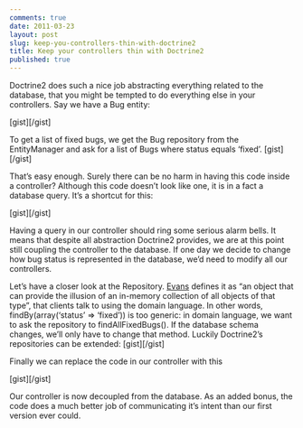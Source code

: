 ```yaml
---
comments: true
date: 2011-03-23
layout: post
slug: keep-you-controllers-thin-with-doctrine2
title: Keep your controllers thin with Doctrine2
published: true
---
```


Doctrine2 does such a nice job abstracting everything related to the database, that you might be tempted to do everything else in your controllers. Say we have a Bug entity:

[gist][/gist]
 
To get a list of fixed bugs, we get the Bug repository from the EntityManager and ask for a list of Bugs where status equals ‘fixed’.  [gist][/gist]

That’s easy enough. Surely there can be no harm in having this code inside a controller? Although this code doesn’t look like one, it is in a fact a database query. It’s a shortcut for this:

[gist][/gist]
 
Having a query in our controller should ring some serious alarm bells. It means that despite all abstraction Doctrine2 provides, we are at this point still coupling the controller to the database. If one day we decide to change how bug status is represented in the database, we’d need to modify all our controllers.

Let’s have a closer look at the Repository. [Evans](http://domaindrivendesign.org/books/evans_2003) defines it as “an object that can provide the illusion of an in-memory collection of all objects of that type”, that clients talk to using the domain language. In other words, findBy(array(‘status’ => ‘fixed’)) is too generic: in domain language, we want to ask the repository to findAllFixedBugs(). If the database schema changes, we’ll only have to change that method.  Luckily Doctrine2’s repositories can be extended:  [gist][/gist]

Finally we can replace the code in our controller with this

[gist][/gist]

Our controller is now decoupled from the database. As an added bonus, the code does a much better job of communicating it’s intent than our first version ever could.
